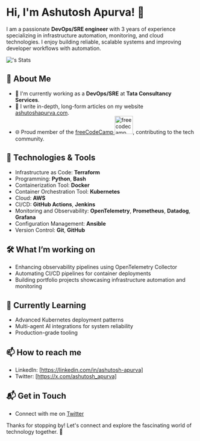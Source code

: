 # Hi, I'm Ashutosh Apurva! 👋

I am a passionate **DevOps/SRE engineer** with 3 years of experience specializing in infrastructure automation, monitoring, and cloud technologies. I enjoy building reliable, scalable systems and improving developer workflows with automation.


![<AshuApurva14>'s Stats](https://github-readme-stats.vercel.app/api?username=AshuApurva14&theme=vue-dark&show_icons=true&hide_border=true&count_private=true)

## 🚀 About Me

- 🔭 I'm currently working as a **DevOps/SRE** at **Tata Consultancy Services**.
- 📝 I write in-depth, long-form articles on my website [ashutoshapurva.com](https://www.ashutoshapurva.com).
- 🌐 Proud member of the [freeCodeCamp <img width="48" height="48" alt="freecodecamp badge" src="https://github.com/user-attachments/assets/2249aaa5-e724-4d89-a820-45dbe508cbf0" />](https://www.freecodecamp.org/), contributing to the tech community.

## 🔧 Technologies & Tools
- Infrastructure as Code: **Terraform**
- Programming: **Python**, **Bash** 
- Containerization Tool: **Docker**
- Container Orchestration Tool: **Kubernetes**
- Cloud: **AWS**
- CI/CD: **GitHub Actions**, **Jenkins**
- Monitoring and Observability: **OpenTelemetry**, **Prometheus**, **Datadog**, **Grafana**
- Configuration Management: **Ansible**
- Version Control: **Git**, **GitHub**


## 🛠️ What I’m working on
- Enhancing observability pipelines using OpenTelemetry Collector 
- Automating CI/CD pipelines for container deployments
- Building portfolio projects showcasing infrastructure automation and monitoring

## 🌱 Currently Learning
- Advanced Kubernetes deployment patterns
- Multi-agent AI integrations for system reliability
- Production-grade tooling

## 📫 How to reach me
- LinkedIn: [https://linkedin.com/in/ashutosh-apurva]
- Twitter: [https://x.com/ashutosh_apurva]



## 📬 Get in Touch

- Connect with me on [Twitter](https://x.com/ashutosh_apurva)

Thanks for stopping by! Let's connect and explore the fascinating world of technology together. 🚀



<!--

Here are some ideas to get you started:

- 🔭 I’m currently working on ...
- 🌱 I’m currently learning ...
- 👯 I’m looking to collaborate on ...
- 🤔 I’m looking for help with ...
- 💬 Ask me about ...
- 📫 How to reach me: ...
- 😄 Pronouns: ...
- ⚡ Fun fact: ...
-->
